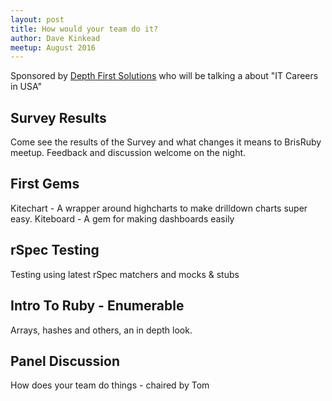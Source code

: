 ```yaml
---
layout: post
title: How would your team do it?
author: Dave Kinkead
meetup: August 2016
---
```


Sponsored by [Depth First Solutions](depthfirstsolutions.com) who will be talking a about "IT Careers in USA"

## Survey Results

Come see the results of the Survey and what changes it means to BrisRuby meetup. Feedback and discussion welcome on the night.

## First Gems

Kitechart - A wrapper around highcharts to make drilldown charts super easy. Kiteboard - A gem for making dashboards easily

## rSpec Testing

Testing using latest rSpec matchers and mocks & stubs

## Intro To Ruby - Enumerable

Arrays, hashes and others, an in depth look.

## Panel Discussion

How does your team do things - chaired by Tom